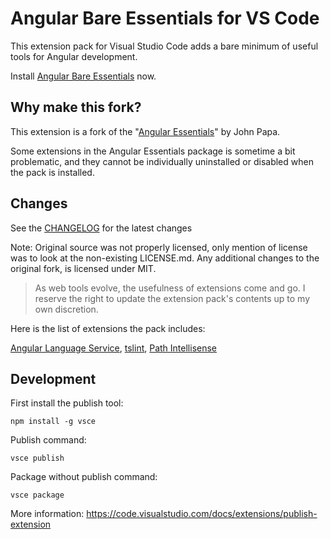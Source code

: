 # Angular Bare Essentials for VS Code
This extension pack for Visual Studio Code adds a bare minimum of useful tools for Angular development.

Install [Angular Bare Essentials](https://marketplace.visualstudio.com/items?itemName=brain.angular-bare-essentials) now.

## Why make this fork?

This extension is a fork of the "[Angular Essentials](https://github.com/johnpapa/vscode-angular-essentials)" by John Papa.

Some extensions in the Angular Essentials package is sometime a bit problematic, and they cannot be individually uninstalled or disabled when the pack is installed.

## Changes

See the [CHANGELOG](CHANGELOG.md) for the latest changes

Note: Original source was not properly licensed, only mention of license was to look at the non-existing LICENSE.md. Any additional changes to the original fork, is licensed under MIT.

> As web tools evolve, the usefulness of extensions come and go. I reserve the right to update the extension pack's contents up to my own discretion.

Here is the list of extensions the pack includes:

[Angular Language Service](https://marketplace.visualstudio.com/items?itemName=Angular.ng-template), [tslint](https://marketplace.visualstudio.com/items?itemName=eg2.tslint), [Path Intellisense](https://marketplace.visualstudio.com/items?itemName=christian-kohler.path-intellisense)

## Development

First install the publish tool:

```
npm install -g vsce
```


Publish command:

```
vsce publish
```

Package without publish command:

```
vsce package
```

More information: https://code.visualstudio.com/docs/extensions/publish-extension
